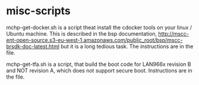 # misc-scripts
mchp-get-docker.sh is a script theat install the cdocker tools on your linux / Ubuntu machine. This is described in the bsp documentation, http://mscc-ent-open-source.s3-eu-west-1.amazonaws.com/public_root/bsp/mscc-brsdk-doc-latest.html but it is a long tedious task. The instructions are in the file.

mchp-get-tfa.sh is a script, that build the boot code for LAN966x revision B and NOT revision A, which does not support secure boot. Instructions are in the file.
